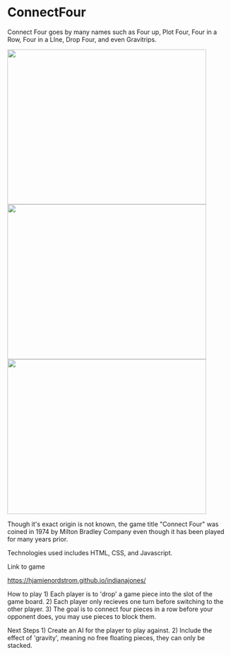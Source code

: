 # ConnectFour

Connect Four goes by many names such as Four up, Plot Four, Four in a Row, Four in a LIne, Drop Four, and even Gravitrips.

<img src="empty board.png" width="450" height="350">

<img src="player one wins.png" width="450" height="350">

<img src="player two wins.png" width="450" height="350">

Though it's exact origin is not known, the game title "Connect Four" was coined in 1974 by Milton Bradley Company even though it has been played for many years prior.

Technologies used includes HTML, CSS, and Javascript. 

Link to game

https://hjamienordstrom.github.io/indianajones/

How to play
    1) Each player is to 'drop' a game piece into the slot of the game board. 
    2) Each player only recieves one turn before switching to the other player. 
    3) The goal is to connect four pieces in a row before your opponent does, you may use pieces to block them. 

Next Steps
    1) Create an AI for the player to play against. 
    2) Include the effect of 'gravity', meaning no free floating pieces, they can only be stacked.